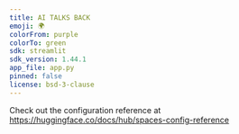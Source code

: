 ```yaml
---
title: AI TALKS BACK
emoji: 🌍
colorFrom: purple
colorTo: green
sdk: streamlit
sdk_version: 1.44.1
app_file: app.py
pinned: false
license: bsd-3-clause
---
```


Check out the configuration reference at https://huggingface.co/docs/hub/spaces-config-reference

